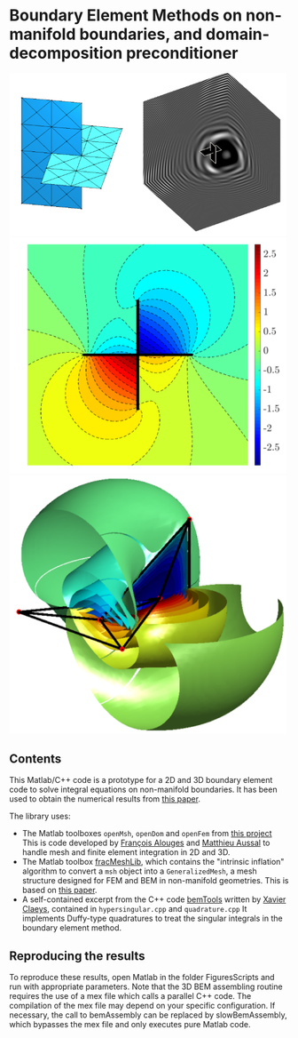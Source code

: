 # Boundary Element Methods on non-manifold boundaries, and domain-decomposition preconditioner


<div>
<img src="doc/junction.png" alt="Multi-screen Junction" width=500/>
<img src="doc/Laplace2Dcross.png" alt="Laplace 2D BEM cross-point" width=500/>
<img src="doc/Laplace3Dbowtie.png" alt="Laplace 3D BEM junction" width=500/>
</div>

## Contents

This Matlab/C++ code is a prototype for a 2D and 3D boundary element code to solve integral equations on non-manifold boundaries.
It has been used to obtain the numerical results from [this paper](https://arxiv.org/abs/2310.09204).

The library uses:
- The Matlab toolboxes `openMsh`, `openDom` and `openFem` from [this project](https://github.com/matthieuaussal/gypsilab)
This is code developed by [François Alouges](https://scholar.google.com/citations?user=J5qUvVwAAAAJ&hl=fr) and [Matthieu Aussal](https://fr.linkedin.com/in/matthieu-aussal-1708b245) to handle mesh and finite element integration in 2D and 3D.
- The Matlab toolbox [fracMeshLib](https://github.com/MartinAverseng/FracMeshLib), which contains the "intrinsic inflation" algorithm to convert a `msh` object into a `GeneralizedMesh`, a mesh structure designed for FEM and BEM in non-manifold geometries.
This is based on [this paper](https://www.sciencedirect.com/science/article/pii/S0168874X22001809).
- A self-contained excerpt from the C++ code [bemTools](https://github.com/xclaeys/bemtool) written by [Xavier Claeys](https://claeys.pages.math.cnrs.fr/), contained in `hypersingular.cpp` and `quadrature.cpp`
It implements Duffy-type quadratures to treat the singular integrals in the boundary element method.


## Reproducing the results

To reproduce these results, open Matlab in the folder FiguresScripts and run with appropriate parameters.
Note that the 3D BEM assembling routine requires the use of a mex file which calls a parallel C++ code.
The compilation of the mex file may depend on your specific configuration. If necessary, the call to bemAssembly
can be replaced by slowBemAssembly, which bypasses the mex file and only executes pure Matlab code.

